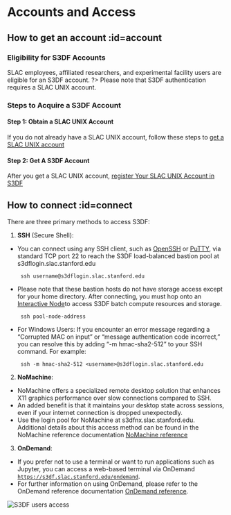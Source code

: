 # Accounts and Access

## How to get an account :id=account

### Eligibility for S3DF Accounts
SLAC employees, affiliated researchers, and experimental facility users are eligible for an S3DF account. 
?> Please note that S3DF authentication requires a SLAC UNIX account.

### Steps to Acquire a S3DF Account

#### Step 1: Obtain a SLAC UNIX Account
If you do not already have a SLAC UNIX account, follow these steps to [get a SLAC UNIX account](slac-unix-account.md)

#### Step 2: Get A S3DF Account 
After you get a SLAC UNIX account, [register Your SLAC UNIX Account in S3DF](slac-unix-account.md#register)


## How to connect  :id=connect 

There are three primary methods to access S3DF:

1. **SSH** (Secure Shell):

 - You can connect using any SSH client, such as [OpenSSH](www.openssh.com) or [PuTTY](https://www.chiark.greenend.org.uk/~sgtatham/putty/), via standard TCP port 22 to reach the S3DF load-balanced bastion pool at s3dflogin.slac.stanford.edu
   
        ssh username@s3dflogin.slac.stanford.edu
   
 - Please note that these bastion hosts do not have storage access except for your home directory. After connecting, you must hop onto an [Interactive
Node](interactive-compute.md#interactive-pools)to access S3DF batch compute resources and storage.  
   
        ssh pool-node-address
   
 - For Windows Users: If you encounter an error message regarding a “Corrupted MAC on input” or “message authentication code incorrect,” you can resolve this by adding “-m hmac-sha2-512” to your SSH command. For example:

        ssh -m hmac-sha2-512 <username>@s3dflogin.slac.stanford.edu

2. **NoMachine**:

 - NoMachine offers a specialized remote desktop solution that enhances X11 graphics performance over slow connections compared to SSH.
 - An added benefit is that it maintains your desktop state across sessions, even if your internet connection is dropped unexpectedly.
 - Use the login pool for NoMachine at s3dfnx.slac.stanford.edu. Additional details about this access method can be found in the NoMachine reference documentation [NoMachine reference](reference.md#nomachine)

3. **OnDemand**:

 - If you prefer not to use a terminal or want to run applications such as Jupyter, you can access a web-based terminal via OnDemand [`https://s3df.slac.stanford.edu/ondemand`](https://s3df.slac.stanford.edu/ondemand).
 - For further information on using OnDemand, please refer to the OnDemand reference documentation [OnDemand
reference](interactive-compute.md#ondemand).


![S3DF users access](assets/S3DF_users_access.png)
